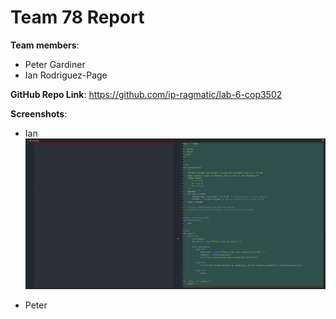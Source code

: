 # Team 78 Report

**Team members**:

- Peter Gardiner
- Ian Rodriguez-Page

**GitHub Repo Link**: <https://github.com/ip-ragmatic/lab-6-cop3502>

**Screenshots**:

- Ian ![Screenshot](images/ian-diff.png "Ian Screenshot")

- Peter
